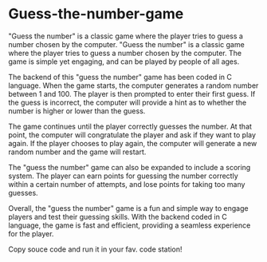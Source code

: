 # Guess-the-number-game
"Guess the number" is a classic game where the player tries to guess a number chosen by the computer.
"Guess the number" is a classic game where the player tries to guess a number chosen by the computer. The game is simple yet engaging, and can be played by people of all ages.

The backend of this "guess the number" game has been coded in C language. When the game starts, the computer generates a random number between 1 and 100. The player is then prompted to enter their first guess. If the guess is incorrect, the computer will provide a hint as to whether the number is higher or lower than the guess.

The game continues until the player correctly guesses the number. At that point, the computer will congratulate the player and ask if they want to play again. If the player chooses to play again, the computer will generate a new random number and the game will restart.

The "guess the number" game can also be expanded to include a scoring system. The player can earn points for guessing the number correctly within a certain number of attempts, and lose points for taking too many guesses.

Overall, the "guess the number" game is a fun and simple way to engage players and test their guessing skills. With the backend coded in C language, the game is fast and efficient, providing a seamless experience for the player.

Copy souce code and run it in your fav. code station!
